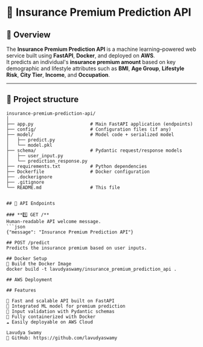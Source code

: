 # 🧠 Insurance Premium Prediction API

## 🚀 Overview
The **Insurance Premium Prediction API** is a machine learning–powered web service built using **FastAPI**, **Docker**, and deployed on **AWS**.  
It predicts an individual's **insurance premium amount** based on key demographic and lifestyle attributes such as **BMI**, **Age Group**, **Lifestyle Risk**, **City Tier**, **Income**, and **Occupation**.

---

## 📁 Project structure
```text
insurance-premium-prediction-api/
│
├── app.py                     # Main FastAPI application (endpoints)
├── config/                    # Configuration files (if any)
├── model/                     # Model code + serialized model
│   ├── predict.py
│   └── model.pkl
├── schema/                    # Pydantic request/response models
│   ├── user_input.py
│   └── prediction_response.py
├── requirements.txt           # Python dependencies
├── Dockerfile                 # Docker configuration
├── .dockerignore
├── .gitignore
└── README.md                  # This file


## 🧩 API Endpoints

### **1️⃣ GET /**
Human-readable API welcome message.
```json
{"message": "Insurance Premium Prediction API"}

## POST /predict
Predicts the insurance premium based on user inputs.

## Docker Setup
🧱 Build the Docker Image
docker build -t lavudyaswamy/insurance_premium_prediction_api .

## AWS Deployment

## Features

🚀 Fast and scalable API built on FastAPI
🤖 Integrated ML model for premium prediction
🧾 Input validation with Pydantic schemas
🐳 Fully containerized with Docker
☁️ Easily deployable on AWS Cloud

Lavudya Swamy
🐙 GitHub: https://github.com/lavudyaswamy



